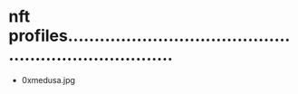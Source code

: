 # nft profiles.........................................................................
- 0xmedusa.jpg
